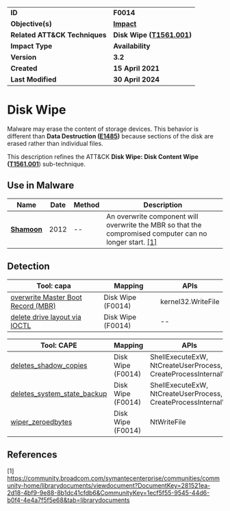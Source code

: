 <table>
<tr>
<td><b>ID</b></td>
<td><b>F0014</b></td>
</tr>
<tr>
<td><b>Objective(s)</b></td>
<td><b><a href="../impact">Impact</a></b></td>
</tr>
<tr>
<td><b>Related ATT&CK Techniques</b></td>
<td><b>Disk Wipe (<a href="https://attack.mitre.org/techniques/T1561/001">T1561.001</a>)</b></td>
</tr>
<tr>
<td><b>Impact Type</b></td>
<td><b>Availability</b></td>
</tr>
<tr>
<td><b>Version</b></td>
<td><b>3.2</b></td>
</tr>
<tr>
<td><b>Created</b></td>
<td><b>15 April 2021</b></td>
</tr>
<tr>
<td><b>Last Modified</b></td>
<td><b>30 April 2024</b></td>
</tr>
</table>

# Disk Wipe

Malware may erase the content of storage devices. This behavior is different than **Data Destruction ([E1485](../impact/data-destruction.md))** because sections of the disk are erased rather than individual files.

This description refines the ATT&CK **Disk Wipe: Disk Content Wipe ([T1561.001](https://attack.mitre.org/techniques/T1561/001/)**) sub-technique.

## Use in Malware

|Name|Date|Method|Description|
|---|---|---|---|
|[**Shamoon**](../xample-malware/shamoon.md)|2012|--|An overwrite component will overwrite the MBR so that the compromised computer can no longer start. [[1]](#1)|

## Detection

|Tool: capa|Mapping|APIs|
|---|---|---|
|[overwrite Master Boot Record (MBR)](https://github.com/mandiant/capa-rules/blob/master/impact/wipe-disk/wipe-mbr/overwrite-master-boot-record-mbr.yml)|Disk Wipe (F0014)|kernel32.WriteFile|
|[delete drive layout via IOCTL](https://github.com/mandiant/capa-rules/blob/v7.1.0/impact/wipe-disk/delete-drive-layout-via-ioctl.yml)|Disk Wipe (F0014)|--|

|Tool: CAPE|Mapping|APIs|
|---|---|---|
|[deletes_shadow_copies](https://github.com/CAPESandbox/community/tree/master/modules/signatures/windows/deletes_shadowcopies.py)|Disk Wipe (F0014)|ShellExecuteExW, NtCreateUserProcess, CreateProcessInternalW|
|[deletes_system_state_backup](https://github.com/CAPESandbox/community/tree/master/modules/signatures/windows/deletes_system_backup.py)|Disk Wipe (F0014)|ShellExecuteExW, NtCreateUserProcess, CreateProcessInternalW|
|[wiper_zeroedbytes](https://github.com/CAPESandbox/community/tree/master/modules/signatures/windows/wiper.py)|Disk Wipe (F0014)|NtWriteFile|

## References

<a name="1">[1]</a> https://community.broadcom.com/symantecenterprise/communities/community-home/librarydocuments/viewdocument?DocumentKey=281521ea-2d18-4bf9-9e88-8b1dc41cfdb6&CommunityKey=1ecf5f55-9545-44d6-b0f4-4e4a7f5f5e68&tab=librarydocuments

